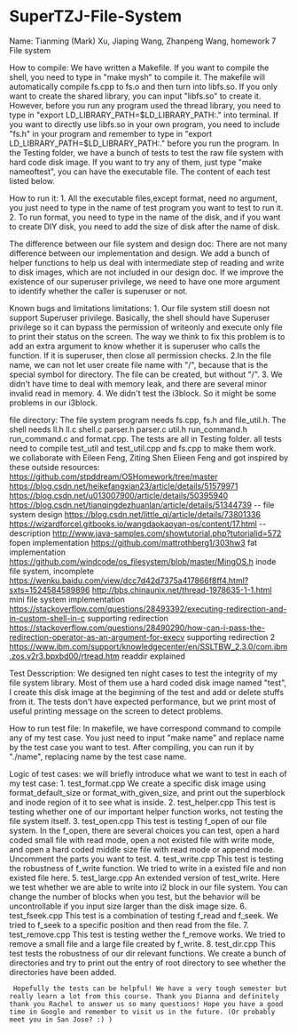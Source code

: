 # SuperTZJ-File-System
Name: Tianming (Mark) Xu, Jiaping Wang, Zhanpeng Wang, homework 7 File system

How to compile: 
	We have written a Makefile. If you want to compile the shell, you need to type in "make mysh" to compile it. The makefile will automatically compile fs.cpp to fs.o and then turn into libfs.so. If you only want to create the shared library, you can input "libfs.so" to create it. However, before you run any program used the thread library, you need to type in "export LD_LIBRARY_PATH=$LD_LIBRARY_PATH:." into terminal. 
	If you want to directly use libfs.so in your own program, you need to include "fs.h" in your program and remember to type in "export LD_LIBRARY_PATH=$LD_LIBRARY_PATH:." before you run the program.
  In the Testing folder, we have a bunch of tests to test the raw file system with hard code disk image. If you want to try any of them, just type "make nameoftest", you can have the executable file. The content of each test listed below.

How to run it:
	1. All the executable files,except format, need no argument, you just need to type in the name of test program you want to test to run it.
  2. To run format, you need to type in the name of the disk, and if you want to create DIY disk, you need to add the size of disk after the name of disk.

The difference between our file system and design doc:
	There are not many difference between our implementation and design. We add a bunch of helper functions to help us deal with intermediate step of reading and write to disk images, which are not included in our design doc. If we improve the existence of our superuser privilege, we need to have one more argument to identify whether the caller is superuser or not.

Known bugs and limitations
	limitations:
	1. Our file system still doesn not support Superuser privilege. Basically, the shell should have Superuser privilege so it can bypass the permission of writeonly and execute only file to print their status on the screen. The way we think to fix this problem is to add an extra argument to know whether it is superuser who calls the function. If it is superuser, then close all permission checks.
	2.In the file name, we can not let user create file name with "/", because that is the special symbol for directory. The file can be created, but without "/".
	3. We didn't have time to deal with memory leak, and there are several minor invalid read in memory.
	4. We didn't test the i3block. So it might be some problems in our i3block.


file directory:
	The file system program needs fs.cpp, fs.h and file_util.h. 
	The shell needs ll.h ll.c shell.c parser.h parser.c util.h run_command.h run_command.c and format.cpp.
	The tests are all in Testing folder. all tests need to compile test_util and test_util.cpp and fs.cpp to make them work.
	we collaborate with Eileen Feng, Ziting Shen Elieen Feng and got inspired by these outside resources:
	https://github.com/stpddream/OSHomework/tree/master
	https://blog.csdn.net/heikefangxian23/article/details/51579971
	https://blog.csdn.net/u013007900/article/details/50395940
	https://blog.csdn.net/tianqingdezhuanlan/article/details/51344739 -- file system design
	https://blog.csdn.net/little_qi/article/details/73801336
	https://wizardforcel.gitbooks.io/wangdaokaoyan-os/content/17.html  --description
	http://www.java-samples.com/showtutorial.php?tutorialid=572 fopen implementation
	https://github.com/mattrothberg1/303hw3 fat implementation
	https://github.com/windcode/os_filesystem/blob/master/MingOS.h inode file system, incomplete
	https://wenku.baidu.com/view/dcc7d42d7375a417866f8ff4.html?sxts=1524584589896 
	http://bbs.chinaunix.net/thread-1978635-1-1.html   mini file system implementation
	https://stackoverflow.com/questions/28493392/executing-redirection-and-in-custom-shell-in-c supporting redirection
	https://stackoverflow.com/questions/28490290/how-can-i-pass-the-redirection-operator-as-an-argument-for-execv supporting redirection 2
	https://www.ibm.com/support/knowledgecenter/en/SSLTBW_2.3.0/com.ibm.zos.v2r3.bpxbd00/rtread.htm readdir explained

Test Desscription:
     We designed ten night cases to test the integrity of my file system library. Most of them use a hard coded disk image named "test", I create this disk image at the beginning of the test and add or delete stuffs from it. The tests don't have expected performance, but we print most of useful printing message on the screen to detect problems.

How to run test file:
    In makefile, we have correspond command to compile any of my test case. You just need to input "make name" and replace name by the test case you want to test. After compiling, you can run it by "./name", replacing name by the test case name.

Logic of test cases:
      we will briefly introduce what we want to test in each of my test case:
      1. test_format.cpp
      	 We create a specific disk image using format_default_size or format_with_given_size, and print out the superblock and inode region of it to see what is inside.
      2. test_helper.cpp
      	 This test is testing whether one of our important helper function works, not testing the file system itself.
      3. test_open.cpp
      	 This test is testing f_open of our file system. In the f_open, there are several choices you can test, open a hard coded small file with read mode, open a not existed file with write mode, and open a hard coded middle size file with read mode or append mode. Uncomment the parts you want to test.
      4. test_write.cpp
      	 This test is testing the robustness of f_write function. We tried to write in a existed file and non existed file here.
      5. test_large.cpp
      	 An extended version of test_write. Here we test whether we are able to write into i2 block in our file system. You can change the number of blocks when you test, but the behavior will be uncontrollable if you input size larger than the disk image size.
      6. test_fseek.cpp
      	 This test is a combination of testing f_read and f_seek. We tried to f_seek to a specific position and then read from the file. 
      7. test_remove.cpp
         This test is testing wether the f_remove works. We tried to remove a small file and a large file created by f_write. 
      8. test_dir.cpp
      	 This test tests the robustness of our dir relevant functions. We create a bunch of directories and try to print out the entry of root directory to see whether the directories have been added. 
	 
	 Hopefully the tests can be helpful! We have a very tough semester but really learn a lot from this course. Thank you Dianna and definitely thank you Rachel to answer us so many questions! Hope you have a good time in Google and remember to visit us in the future. (Or probably meet you in San Jose? :) ) 
